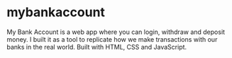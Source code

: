 # mybankaccount
My Bank Account is a web app where you can login, withdraw and deposit money. I built it as a tool to replicate how we make transactions with our banks in the real world. Built with HTML, CSS and JavaScript. 
